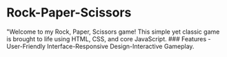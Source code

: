 # Rock-Paper-Scissors
"Welcome to my Rock, Paper, Scissors game! This simple yet classic game is brought to life using HTML, CSS, and core JavaScript. ### Features - User-Friendly Interface-Responsive Design-Interactive Gameplay.
